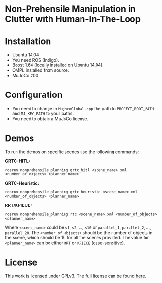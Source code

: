 # Non-Prehensile Manipulation in Clutter with Human-In-The-Loop

# Installation
- Ubuntu 14.04
- You need ROS (Indigo).
- Boost 1.64 (locally installed on Ubuntu 14.04).
- OMPL installed from source.
- MuJoCo 200

# Configuration
- You need to change in `MujocoGlobal.cpp` the path to `PROJECT_ROOT_PATH` and `MJ_KEY_PATH` to your paths.
- You need to obtain a MuJoCo license.

# Demos
To run the demos on specific scenes use the following commands:

**GRTC-HITL:**

```shell script
rosrun nonprehensile_planning grtc_hitl <scene_name>.xml <number_of_objects> <planner_name>
```

**GRTC-Heuristic:**

```shell script
rosrun nonprehensile_planning grtc_heuristic <scene_name>.xml <number_of_objects> <planner_name>
```

**RRT/KPIECE:**

```shell script
rosrun nonprehensile_planning rtc <scene_name>.xml <number_of_objects> <planner_name>
```

Where `<scene_name>` could be `s1`, `s2`, ..., `s10` or `parallel_1`, `parallel_2`, ..., `parallel_20`. The 
`<number_of_objects>` should be the number of objects in the scene, which should be 10 for all the scenes provided. The
value for `<planner_name>` can be either `RRT` or `KPIECE` (case-sensitive).

# License
This work is licensed under GPLv3. The full license can be found 
[here](https://github.com/rpapallas/hitl_clutter/blob/master/LICENSE).
